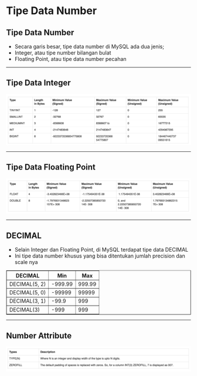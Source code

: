 # Tipe Data Number

## Tipe Data Number

- Secara garis besar, tipe data number di MySQL ada dua jenis;
- Integer, atau tipe number bilangan bulat
- Floating Point, atau tipe data number pecahan

---

## Tipe Data Integer

![1](../assets/img/6/1.PNG)

---

## Tipe Data Floating Point

![2](../assets/img/6/2.PNG)

---

## DECIMAL

- Selain Integer dan Floating Point, di MySQL terdapat tipe data DECIMAL
- Ini tipe data number khusus yang bisa ditentukan jumlah precision dan scale nya

<table border="1" width="100%">
    <tr>
        <th>DECIMAL</th>
        <th>Min</th>
        <th>Max</th>
    </tr>
    <tr>
        <td>DECIMAL(5, 2)</td>
        <td>-999.99</td>
        <td>999.99</td>
    </tr>
    <tr>
        <td>DECIMAL(5, 0)</td>
        <td>-99999</td>
        <td>99999</td>
    </tr>
    <tr>
        <td>DECIMAL(3, 1)</td>
        <td>-99.9</td>
        <td>999</td>
    </tr>
    <tr>
        <td>DECIMAL(3)</td>
        <td>-999</td>
        <td>999</td>
    </tr>
    
</table>

---

## Number Attribute

![3](../assets/img/6/3.PNG)